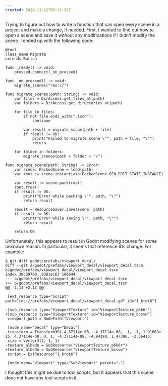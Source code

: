 ```yaml
---
created: 2024-11-22T00:22:32Z
---
```


Trying to figure out how to write a function that can open every scene in a project and make a change, if needed. First, I wanted to find out how to open a scene and save it without any modifications if I didn't modify the scene. I ended up with the following code:

```gdscript
@tool
class_name Migrate
extends Button

func _ready() -> void:
	pressed.connect(_on_pressed)

func _on_pressed() -> void:
	migrate_scenes("res://")

func migrate_scenes(path: String) -> void:
	var files = DirAccess.get_files_at(path)
	var folders = DirAccess.get_directories_at(path)

	for file in files:
		if not file.ends_with(".tscn"):
			continue

		var result = migrate_scene(path + file)
		if result != OK:
			print("Failed to migrate scene \"", path + file, "\"")
			return

	for folder in folders:
		migrate_scenes(path + folder + "/")

func migrate_scene(path: String) -> Error:
	var scene: PackedScene = load(path)
	var root := scene.instantiate(PackedScene.GEN_EDIT_STATE_INSTANCE)

	var result := scene.pack(root)
	root.free()
	if result != OK:
		print("Error while packing \"", path, "\"")
		return result

	result = ResourceSaver.save(scene, path)
	if result != OK:
		print("Error while saving \"", path, "\"")
		return result

	return OK
```

Unfortunately, this appears to result in Godot modifying scenes for some unknown reason. In particular, it seems that reference IDs change. For example:

```
$ git diff godot/prefabs/viewport_decal/
diff --git a/godot/prefabs/viewport_decal/viewport_decal.tscn b/godot/prefabs/viewport_decal/viewport_decal.tscn
index 30c39760..9381ec63 100644
--- a/godot/prefabs/viewport_decal/viewport_decal.tscn
+++ b/godot/prefabs/viewport_decal/viewport_decal.tscn
@@ -2,13 +2,13 @@

 [ext_resource type="Script" path="res://prefabs/viewport_decal/viewport_decal.gd" id="1_krot6"]

-[sub_resource type="ViewportTexture" id="ViewportTexture_p6k6r"]
+[sub_resource type="ViewportTexture" id="ViewportTexture_bcsvw"]
 viewport_path = NodePath("Viewport")

 [node name="Decal" type="Decal"]
 transform = Transform3D(-4.37114e-08, -4.37114e-08, -1, -1, 1.91069e-15, 4.37114e-08, 0, 1, -4.37114e-08, -4.94398, 1.47306, -2.56415)
 size = Vector3(2, 1, 1)
-texture_albedo = SubResource("ViewportTexture_p6k6r")
+texture_albedo = SubResource("ViewportTexture_bcsvw")
 script = ExtResource("1_krot6")

 [node name="Viewport" type="SubViewport" parent="."]
```

I thought this might be due to tool scripts, but it appears that this scene does not have any tool scripts in it.
